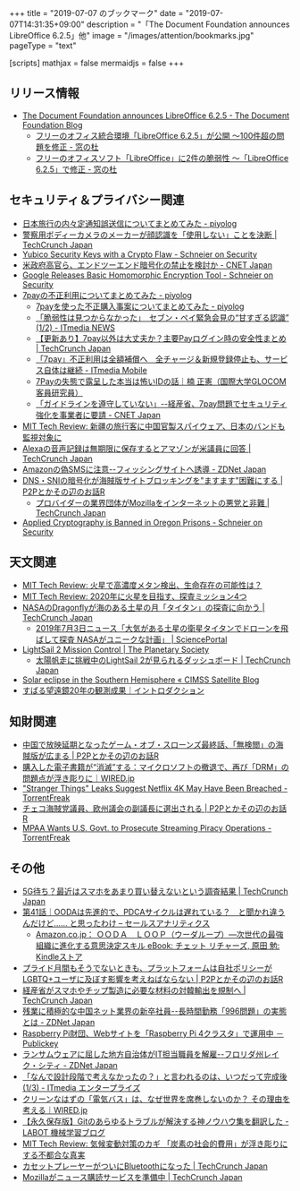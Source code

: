 +++
title = "2019-07-07 のブックマーク"
date =  "2019-07-07T14:31:35+09:00"
description = "「The Document Foundation announces LibreOffice 6.2.5」他"
image = "/images/attention/bookmarks.jpg"
pageType = "text"

[scripts]
  mathjax = false
  mermaidjs = false
+++

## リリース情報

- [The Document Foundation announces LibreOffice 6.2.5 - The Document Foundation Blog](https://blog.documentfoundation.org/blog/2019/07/04/tdf-announces-libreoffice-625/)
    - [フリーのオフィス統合環境「LibreOffice 6.2.5」が公開 ～100件超の問題を修正 - 窓の杜](https://forest.watch.impress.co.jp/docs/news/1194651.html)
    - [フリーのオフィスソフト「LibreOffice」に2件の脆弱性 ～「LibreOffice 6.2.5」で修正 - 窓の杜](https://forest.watch.impress.co.jp/docs/news/1196418.html)

## セキュリティ＆プライバシー関連

- [日本旅行の内々定通知誤送信についてまとめてみた - piyolog](https://piyolog.hatenadiary.jp/entry/2019/06/30/181404)
- [警察用ボディーカメラのメーカーが顔認識を「使用しない」ことを決断  |  TechCrunch Japan](https://jp.techcrunch.com/2019/07/01/2019-06-27-police-body-cam-maker-axon-says-no-to-facial-recognition-for-now/)
- [Yubico Security Keys with a Crypto Flaw - Schneier on Security](https://www.schneier.com/blog/archives/2019/07/yubico_security.html)
- [米政府高官ら、エンドツーエンド暗号化の禁止を検討か - CNET Japan](https://japan.cnet.com/article/35139259/)
- [Google Releases Basic Homomorphic Encryption Tool - Schneier on Security](https://www.schneier.com/blog/archives/2019/07/google_releases_1.html)
- [7payの不正利用についてまとめてみた - piyolog](https://piyolog.hatenadiary.jp/entry/2019/07/04/065925)
    - [7payを使った不正購入事案についてまとめてみた - piyolog](https://piyolog.hatenadiary.jp/entry/2019/07/05/055548)
    - [「脆弱性は見つからなかった」　セブン・ペイ緊急会見の“甘すぎる認識” (1/2) - ITmedia NEWS](https://www.itmedia.co.jp/news/articles/1907/04/news113.html)
    - [【更新あり】7pay以外は大丈夫か？主要Payログイン時の安全性まとめ  |  TechCrunch Japan](https://jp.techcrunch.com/2019/07/05/7pay-unauthorized-access/)
    - [「7pay」不正利用は全額補償へ　全チャージ＆新規登録停止も、サービス自体は継続 - ITmedia Mobile](https://www.itmedia.co.jp/mobile/articles/1907/04/news101.html)
    - [7Payの失態で露呈した本当は怖いIDの話｜楠 正憲（国際大学GLOCOM 客員研究員）](https://comemo.nikkei.com/n/n3b3fb417e637)
    - [「ガイドラインを遵守していない」--経産省、7pay問題でセキュリティ強化を事業者に要請 - CNET Japan](https://japan.cnet.com/article/35139554/)
- [MIT Tech Review: 新疆の旅行客に中国官製スパイウェア、日本のバンドも監視対象に](https://www.technologyreview.jp/nl/chinese-border-guards-are-putting-a-surveillance-app-on-tourists-phones/)
- [Alexaの音声記録は無期限に保存するとアマゾンが米議員に回答  |  TechCrunch Japan](https://jp.techcrunch.com/2019/07/05/2019-07-03-amazon-responds-to-a-u-s-senators-inquiry-confirms-alexa-voice-records-are-kept-indefinitely/)
- [Amazonの偽SMSに注意--フィッシングサイトへ誘導 - ZDNet Japan](https://japan.zdnet.com/article/35139547/)
- [DNS・SNIの暗号化が海賊版サイトブロッキングを"ますます"困難にする | P2Pとかその辺のお話R](https://p2ptk.org/copyright/2511)
    - [プロバイダーの業界団体がMozillaをインターネットの悪党と非難  |  TechCrunch Japan](https://jp.techcrunch.com/2019/07/06/2019-07-05-isp-group-mozilla-internet-villain-dns-privacy/)
- [Applied Cryptography is Banned in Oregon Prisons - Schneier on Security](https://www.schneier.com/blog/archives/2019/07/applied_cryptog_2.html)

## 天文関連

- [MIT Tech Review: 火星で高濃度メタン検出、生命存在の可能性は？](https://www.technologyreview.jp/nl/nasas-mars-rover-has-spotted-a-huge-methane-spike-could-it-be-life/)
- [MIT Tech Review: 2020年に火星を目指す、探査ミッション4つ](https://www.technologyreview.jp/s/149547/all-the-new-mars-missions-being-launched-in-2020/)
- [NASAのDragonflyが海のある土星の月「タイタン」の探査に向かう  |  TechCrunch Japan](https://jp.techcrunch.com/2019/07/01/2019-06-27-nasas-dragonfly-will-fly-across-the-surface-of-titan-saturns-ocean-moon/)
    - [2019年7月3日ニュース「大気がある土星の衛星タイタンでドローンを飛ばして探査 NASAがユニークな計画」 | SciencePortal](https://scienceportal.jst.go.jp/news/newsflash_review/newsflash/2019/07/20190703_01.html)
- [LightSail 2 Mission Control | The Planetary Society](http://www.planetary.org/explore/projects/lightsail-solar-sailing/lightsail-mission-control.html)
    - [太陽帆走に挑戦中のLightSail 2が見られるダッシュボード  |  TechCrunch Japan](https://jp.techcrunch.com/2019/07/06/2019-07-05-new-lightsail-2-mission-dashboard-lets-anyone-check-in-on-solar-sail-spacecrafts-progress/)
- [Solar eclipse in the Southern Hemisphere «  CIMSS Satellite Blog](http://cimss.ssec.wisc.edu/goes/blog/archives/33670)
- [すばる望遠鏡20年の観測成果｜イントロダクション](https://www.nao.ac.jp/study/subaru20/)

## 知財関連

- [中国で放映延期となったゲーム・オブ・スローンズ最終話、「無検閲」の海賊版が広まる | P2Pとかその辺のお話R](https://p2ptk.org/copyright/2006)
- [購入した電子書籍が“消滅”する：マイクロソフトの撤退で、再び「DRM」の問題点が浮き彫りに｜WIRED.jp](https://wired.jp/2019/07/02/microsoft-ebook-apocalypse-drm/)
- ["Stranger Things" Leaks Suggest Netflix 4K May Have Been Breached - TorrentFreak](https://torrentfreak.com/stranger-things-leaks-suggest-netflix-4k-may-have-been-breached-190705/)
- [チェコ海賊党議員、欧州議会の副議長に選出される | P2Pとかその辺のお話R](https://p2ptk.org/activism/2592)
- [MPAA Wants U.S. Govt. to Prosecute Streaming Piracy Operations - TorrentFreak](https://torrentfreak.com/mpaa-wants-u-s-govt-to-prosecute-streaming-piracy-operations-190706/)

## その他

- [5G待ち？最近はスマホをあまり買い替えないという調査結果  |  TechCrunch Japan](https://jp.techcrunch.com/2019/06/29/2019-06-28-smartphone-users-are-upgrading-less-frequently-will-5g-help/)
- [第41話｜OODAは先進的で、PDCAサイクルは遅れている？　と聞かれ違うんだけど…… と思ったわけ – セールスアナリティクス](https://www.salesanalytics.co.jp/column/no00041/)
    - [Amazon.co.jp： ＯＯＤＡ　ＬＯＯＰ（ウーダループ）―次世代の最強組織に進化する意思決定スキル eBook: チェット リチャーズ, 原田 勉: Kindleストア](https://www.amazon.co.jp/exec/obidos/ASIN/B07ND6QTN4/baldandersinf-22/)
- [プライド月間もそうでないときも、プラットフォームは自社ポリシーがLGBTQ+ユーザに及ぼす影響を考えねばならない | P2Pとかその辺のお話R](https://p2ptk.org/freedom-of-speech/2399)
- [経産省がスマホやチップ製造に必要な材料の対韓輸出を規制へ  |  TechCrunch Japan](https://jp.techcrunch.com/2019/07/01/2019-07-01-japan-will-restrict-the-export-of-some-materials-used-in-smartphones-and-chips-to-south-korea/)
- [残業に積極的な中国ネット業界の新卒社員--長時間勤務「996問題」の実態とは - ZDNet Japan](https://japan.zdnet.com/article/35139264/)
- [Raspberry Pi財団、Webサイトを「Raspberry Pi 4クラスタ」で運用中 － Publickey](https://www.publickey1.jp/blog/19/raspberry_piwebraspberry_pi_4.html)
- [ランサムウェアに屈した地方自治体がIT担当職員を解雇--フロリダ州レイク・シティ - ZDNet Japan](https://japan.zdnet.com/article/35139315/)
- [「なんで設計段階で考えなかったの？」と言われるのは、いつだって完成後 (1/3) - ITmedia エンタープライズ](https://www.itmedia.co.jp/enterprise/articles/1907/02/news037.html)
- [クリーンなはずの「電気バス」は、なぜ世界を席巻しないのか？ その理由を考える｜WIRED.jp](https://wired.jp/2019/07/01/electric-buses-havent-taken-over-world/)
- [【永久保存版】Gitのあらゆるトラブルが解決する神ノウハウ集を翻訳した - LABOT 機械学習ブログ](https://blog.labot.jp/entry/2019/07/01/183204)
- [MIT Tech Review: 気候変動対策のカギ 「炭素の社会的費用」が浮き彫りにする不都合な真実](https://www.technologyreview.jp/s/149812/the-one-number-you-need-to-know-about-climate-change/)
- [カセットプレーヤーがついにBluetoothになった  |  TechCrunch Japan](https://jp.techcrunch.com/2019/07/05/2019-07-04-the-cassette-player-finally-goes-bluetooth/)
- [Mozillaがニュース購読サービスを準備中  |  TechCrunch Japan](https://jp.techcrunch.com/2019/07/06/2019-07-05-mozilla-readies-launch-of-news-subscription-service/)
